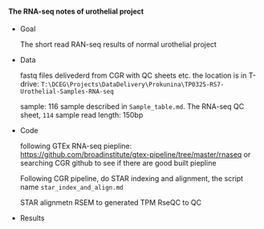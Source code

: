 #### The RNA-seq notes of urothelial project
- Goal
  
  The short read RAN-seq results of normal urothelial project 
- Data
  
  fastq files delivederd from CGR with QC sheets etc. the location is in T-drive: 
  `T:\DCEG\Projects\DataDelivery\Prokunina\TP0325-RS7-Urothelial-Samples-RNA-seq`
  
  sample: 116 sample described in `Sample_table.md`.
  The RNA-seq QC sheet, `114` sample
  read length: 150bp

- Code
  
  following GTEx RNA-seq piepline: https://github.com/broadinstitute/gtex-pipeline/tree/master/rnaseq
  or searching CGR github to see if there are good built piepline

  Following CGR pipeline, do STAR indexing and alignment, the script name `star_index_and_align.md`
  
  STAR alignmetn
  RSEM to generated TPM
  RseQC to QC
  
- Results
